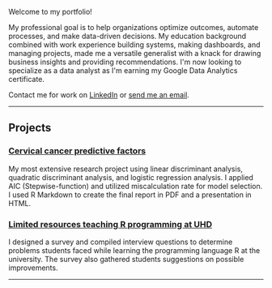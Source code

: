Welcome to my portfolio!


My professional goal is to help organizations optimize outcomes, automate processes, and make data-driven decisions. My education background combined with work experience building systems, making dashboards, and managing projects, made me a versatile generalist with a knack for drawing business insights and providing recommendations. I'm now looking to specialize as a data analyst as I'm earning my Google Data Analytics certificate.

Contact me for work on <a href="https://www.linkedin.com/in/maiqha/" target="_blank">LinkedIn</a> or <a href="mailto:maiqha@icloud.com">send me an email</a>.

---

## Projects

### [Cervical cancer predictive factors](http://maiqha.github.io/cervical-cancer-factors-with-R/)
My most extensive research project using linear discriminant analysis, quadratic discriminant analysis, and logistic regression analysis. I applied AIC (Stepwise-function) and utilized miscalculation rate for model selection. I used R Markdown to create the final report in PDF and a presentation in HTML.

### [Limited resources teaching R programming at UHD](http://maiqha.github.io/limited-resources-teaching-r-programming-at-uhd/)
I designed a survey and compiled interview questions to determine problems students faced while learning the programming language R at the university. The survey also gathered students suggestions on possible improvements.

---

